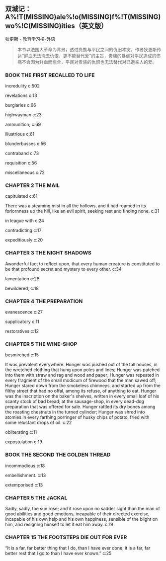 ## 双城记：A%!T(MISSING)ale%!o(MISSING)f%!T(MISSING)wo%!C(MISSING)ities（英文版）

狄更斯  -  教育学习榜-外语

> 本书以法国大革命为背景，透过贵族与平民之间的仇旧冲突，作者狄更斯传达“鲜血无法洗去仇恨，更不能替代爱”的主旨，贵族的暴虐对平民造成的伤痛不会因为鲜血而愈合，平民对贵族的仇恨也无法替代对已逝亲人的爱。


### BOOK THE FIRST RECALLED TO LIFE

incredulity c:502

revelations c:13

burglaries  c:66

highwayman  c:23

ammunition; c:69

illustrious c:61

blunderbusses c:56

contraband  c:73

requisition c:56

miscellaneous c:72

### CHAPTER 2 THE MAIL

capitulated c:61

There was a steaming mist in all the hollows, and it had roamed in its forlornness up the hill, like an evil spirit, seeking rest and finding none. c:31

in league with c:24

contradicting c:17

expeditiously c:20

### CHAPTER 3 THE NIGHT SHADOWS

Awonderful fact to reflect upon, that every human creature is constituted to be that profound secret and mystery to every other. c:34

lamentation c:28

 bewildered, c:18

### CHAPTER 4 THE PREPARATION

evanescence c:27

supplicatory c:11

restoratives c:12

### CHAPTER 5 THE WINE-SHOP

 besmirched c:15

It was prevalent everywhere. Hunger was pushed out of the tall houses, in the wretched clothing that hung upon poles and lines; Hunger was patched into them with straw and rag and wood and paper; Hunger was repeated in every fragment of the small modicum of firewood that the man sawed off; Hunger stared down from the smokeless chimneys, and started up from the filthy street that had no offal, among its refuse, of anything to eat. Hunger was the inscription on the baker's shelves, written in every small loaf of his scanty stock of bad bread; at the sausage-shop, in every dead-dog preparation that was offered for sale. Hunger rattled its dry bones among the roasting chestnuts in the turned cylinder; Hunger was shred into atomies in every farthing porringer of husky chips of potato, fried with some reluctant drops of oil. c:22

obliterating c:11

expostulation c:19

### BOOK THE SECOND THE GOLDEN THREAD

incommodious c:18

embellishment. c:13

extemporised c:13

### CHAPTER 5 THE JACKAL

Sadly, sadly, the sun rose; and it rose upon no sadder sight than the man of good abilities and good emotions, incapable of their directed exercise, incapable of his own help and his own happiness, sensible of the blight on him, and resigning himself to let it eat him away. c:19

### CHAPTER 15 THE FOOTSTEPS DIE OUT FOR EVER

“It is a far, far better thing that I do, than I have ever done; it is a far, far better rest that I go to than I have ever known.” c:25